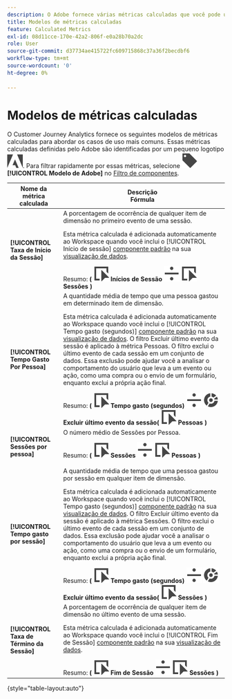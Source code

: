 ```yaml
---
description: O Adobe fornece várias métricas calculadas que você pode usar. Esta página lista essas métricas e seus usos pretendidos.
title: Modelos de métricas calculadas
feature: Calculated Metrics
exl-id: 08d11cce-170e-42a2-806f-e0a28b70a2dc
role: User
source-git-commit: d37734ae415722fc609715868c37a36f2becdbf6
workflow-type: tm+mt
source-wordcount: '0'
ht-degree: 0%

---
```


# Modelos de métricas calculadas

O Customer Journey Analytics fornece os seguintes modelos de métricas calculadas para abordar os casos de uso mais comuns. Essas métricas calculadas definidas pelo Adobe são identificadas por um pequeno logotipo ![AdobeLogoSmall](/help/assets/icons/AdobeLogoSmall.svg). Para filtrar rapidamente por essas métricas, selecione ![Rótulo](/help/assets/icons/Label.svg) **[!UICONTROL Modelo de Adobe]** no [Filtro de componentes](/help/components/overview.md#filter).

| Nome da métrica calculada | Descrição<br/>Fórmula |
|---------|----------|
| **[!UICONTROL Taxa de Início da Sessão]** | A porcentagem de ocorrência de qualquer item de dimensão no primeiro evento de uma sessão.<p>Esta métrica calculada é adicionada automaticamente ao Workspace quando você inclui o [!UICONTROL Início de sessão] [componente padrão](/help/data-views/component-reference.md) na sua [visualização de dados](/help/data-views/create-dataview.md).</p>Resumo: **(** ![Evento](/help/assets/icons/Event.svg) **Inícios de Sessão** ![Dividir](/help/assets/icons/Divide.svg) ![Evento](/help/assets/icons/Event.svg) **Sessões** **)** |
| **[!UICONTROL Tempo Gasto Por Pessoa]** | A quantidade média de tempo que uma pessoa gastou em determinado item de dimensão.<p>Esta métrica calculada é adicionada automaticamente ao Workspace quando você inclui o [!UICONTROL Tempo gasto (segundos)] [componente padrão](/help/data-views/component-reference.md) na sua [visualização de dados](/help/data-views/create-dataview.md). O filtro Excluir último evento da sessão é aplicado à métrica Pessoas. O filtro exclui o último evento de cada sessão em um conjunto de dados. Essa exclusão pode ajudar você a analisar o comportamento do usuário que leva a um evento ou ação, como uma compra ou o envio de um formulário, enquanto exclui a própria ação final.</p>Resumo: **(** ![Evento](/help/assets/icons/Event.svg) **Tempo gasto (segundos)** ![Dividir](/help/assets/icons/Divide.svg) ![Segmentação](/help/assets/icons/Segmentation.svg) **Excluir último evento da sessão(** ![Evento](/help/assets/icons/Event.svg) **Pessoas )** |
| **[!UICONTROL Sessões por pessoa]** | O número médio de Sessões por Pessoa.<p>Resumo: **(** ![Evento](/help/assets/icons/Event.svg) **Sessões** ![Dividir](/help/assets/icons/Divide.svg) ![Evento](/help/assets/icons/Event.svg) **Pessoas** **)** |
| **[!UICONTROL Tempo gasto por sessão]** | A quantidade média de tempo que uma pessoa gastou por sessão em qualquer item de dimensão.<p>Esta métrica calculada é adicionada automaticamente ao Workspace quando você inclui o [!UICONTROL Tempo gasto (segundos)] [componente padrão](/help/data-views/component-reference.md) na sua [visualização de dados](/help/data-views/create-dataview.md). O filtro Excluir último evento da sessão é aplicado à métrica Sessões. O filtro exclui o último evento de cada sessão em um conjunto de dados. Essa exclusão pode ajudar você a analisar o comportamento do usuário que leva a um evento ou ação, como uma compra ou o envio de um formulário, enquanto exclui a própria ação final.</p>Resumo: **(** ![Evento](/help/assets/icons/Event.svg) **Tempo gasto (segundos)** ![Dividir](/help/assets/icons/Divide.svg) ![Segmentação](/help/assets/icons/Segmentation.svg) **Excluir último evento da sessão(** ![Evento](/help/assets/icons/Event.svg) **Sessões )** |
| **[!UICONTROL Taxa de Término da Sessão]** | A porcentagem de ocorrência de qualquer item de dimensão no último evento de uma sessão. <p>Esta métrica calculada é adicionada automaticamente ao Workspace quando você inclui o [!UICONTROL Fim de Sessão] [componente padrão](/help/data-views/component-reference.md) na sua [visualização de dados](/help/data-views/create-dataview.md).</p>Resumo: **(** ![Evento](/help/assets/icons/Event.svg) **Fim de Sessão** ![Dividir](/help/assets/icons/Divide.svg) ![Evento](/help/assets/icons/Event.svg) **Sessões** **)** |

{style="table-layout:auto"}
